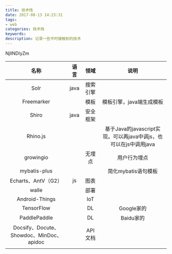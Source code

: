 ```yaml
---
title: 技术栈
date: 2017-08-13 14:23:31
tags: 
- web
categories: 技术栈
keywords: 
description: 记录一些平时接触到的技术
---
```


NjllNDIyZm

|                  名称                  |  语言  |  领域   |                    说明                    |
| :----------------------------------: | :--: | :---: | :--------------------------------------: |
|                 Solr                 | java | 搜索引擎  |                                          |
|              Freemarker              |      |  模板   |              模板引擎，java端生成模板              |
|                Shiro                 | java | 安全框架  |                                          |
|               Rhino.js               |      |       | 基于Java的javascript实现。可以再java中调js，也可以在js中调用java |
|              growingio               |      |  无埋点  |                  用户行为埋点                  |
|             mybatis-plus             |      |       |              简化mybatis语句模板               |
|           Echarts、AntV（G2）           |  js  |  图表   |                                          |
|                walle                 |      |  部署   |                                          |
|            Android-Things            |      |  IoT  |                                          |
|              TensorFlow              |      |  DL   |                 Google家的                 |
|             PaddlePaddle             |      |  DL   |                 Baidu家的                  |
| Docsify、Docute、Showdoc、MinDoc、apidoc |      | API文档 |                                          |
|                                      |      |       |                                          |


